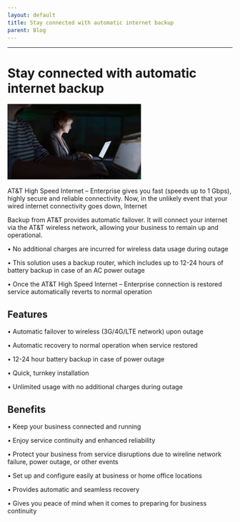 ```yaml
---
layout: default
title: Stay connected with automatic internet backup
parent: Blog
---
```


---


# Stay connected with automatic internet backup

![Stay connected with automatic internet backup](/assets/images/blogs/automatic-backup.jpg)

AT&T High Speed Internet – Enterprise gives you fast (speeds up to 1 Gbps), highly secure and reliable connectivity. Now, in the unlikely
event that your wired internet connectivity goes down, Internet

Backup from AT&T provides automatic failover. It will connect your internet via the AT&T wireless network, allowing your business to remain up and operational.

• No additional charges are incurred for wireless data usage
during outage

• This solution uses a backup router, which includes up to 12-24 hours
of battery backup in case of an AC power outage

• Once the AT&T High Speed Internet – Enterprise connection is restored service automatically reverts to normal operation

## Features

• Automatic failover to
wireless (3G/4G/LTE
network) upon outage

• Automatic recovery to
normal operation when
service restored

• 12-24 hour battery backup
in case of power outage

• Quick, turnkey installation

• Unlimited usage with no additional charges during outage

## Benefits

• Keep your business
connected and running

• Enjoy service continuity
and enhanced reliability

• Protect your business
from service disruptions
due to wireline network
failure, power outage, or
other events

• Set up and configure
easily at business or home
office locations

• Provides automatic and
seamless recovery

• Gives you peace
of mind when it comes
to preparing for
business continuity



